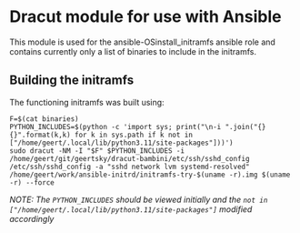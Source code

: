 Dracut module for use with Ansible
==================================

This module is used for the ansible-OSinstall_initramfs ansible role and contains currently only a list of binaries to include in the initramfs.

Building the initramfs
----------------------

The functioning initramfs was built using:

```
F=$(cat binaries)
PYTHON_INCLUDES=$(python -c 'import sys; print("\n-i ".join("{} {}".format(k,k) for k in sys.path if k not in ["/home/geert/.local/lib/python3.11/site-packages"]))')
sudo dracut -NM -I "$F" $PYTHON_INCLUDES -i /home/geert/git/geertsky/dracut-bambini/etc/ssh/sshd_config /etc/ssh/sshd_config -a "sshd network lvm systemd-resolved" /home/geert/work/ansible-initrd/initramfs-try-$(uname -r).img $(uname -r) --force
```
_NOTE: The `PYTHON_INCLUDES` should be viewed initially and the `not in ["/home/geert/.local/lib/python3.11/site-packages"]` modified accordingly_

